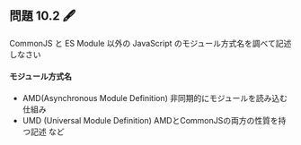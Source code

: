 ## 問題 10.2 🖋️

CommonJS と ES Module 以外の JavaScript のモジュール方式名を調べて記述しなさい

#### モジュール方式名

- AMD(Asynchronous Module Definition)
  非同期的にモジュールを読み込む仕組み
- UMD (Universal Module Definition)
  AMDとCommonJSの両方の性質を持つ記述
  など
